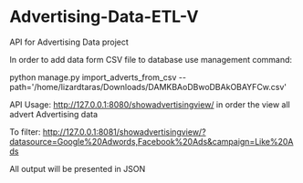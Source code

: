 # Advertising-Data-ETL-V
API for Advertising Data project

In order to add data form CSV file to database use management command:

python manage.py import_adverts_from_csv --path='/home/lizardtaras/Downloads/DAMKBAoDBwoDBAkOBAYFCw.csv'

API Usage:
http://127.0.0.1:8080/showadvertisingview/  in order the view all advert Advertising data

To filter: http://127.0.0.1:8081/showadvertisingview/?datasource=Google%20Adwords,Facebook%20Ads&campaign=Like%20Ads

All output will be presented in JSON
